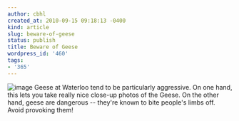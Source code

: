 ```yaml
---
author: cbhl
created_at: 2010-09-15 09:18:13 -0400
kind: article
slug: beware-of-geese
status: publish
title: Beware of Geese
wordpress_id: '460'
tags:
- '365'
---
```


![image](http://images.azuresky.ca/blog/wp-content/uploads/2010/09/wpid-IMG_20100915_083103.jpg)
Geese at Waterloo tend to be particularly aggressive. On one hand, this
lets you take really nice close-up photos of the Geese. On the other
hand, geese are dangerous -- they're known to bite people's limbs off.
Avoid provoking them!
